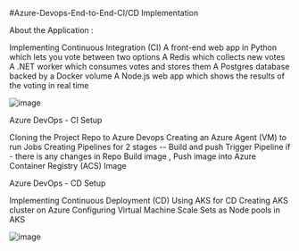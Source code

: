 #Azure-Devops-End-to-End-CI/CD Implementation

About the Application :

Implementing Continuous Integration (CI)
A front-end web app in Python which lets you vote between two options
A Redis which collects new votes
A .NET worker which consumes votes and stores them
A Postgres database backed by a Docker volume
A Node.js web app which shows the results of the voting in real time

![image](https://github.com/user-attachments/assets/2d8389f1-df83-4bf6-be3e-ec1ae314d685)

Azure DevOps - CI Setup

Cloning the Project Repo to Azure Devops
Creating an Azure Agent (VM) to run Jobs
Creating Pipelines for 2 stages -- Build and push
Trigger Pipeline if - there is any changes in Repo
Build image , Push image into Azure Container Registry (ACS)
Image

Azure DevOps - CD Setup

Implementing Continuous Deployment (CD)
Using AKS for CD
Creating AKS cluster on Azure
Configuring Virtual Machine Scale Sets as Node pools in AKS


![image](https://github.com/user-attachments/assets/442f9054-1dcd-4e64-8378-a0419e4f9c9e)


